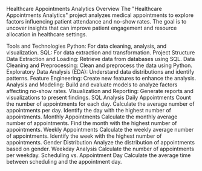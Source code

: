 Healthcare Appointments Analytics
Overview
The "Healthcare Appointments Analytics" project analyzes medical appointments to explore factors influencing patient attendance and no-show rates. The goal is to uncover insights that can improve patient engagement and resource allocation in healthcare settings.

Tools and Technologies
Python: For data cleaning, analysis, and visualization.
SQL: For data extraction and transformation.
Project Structure
Data Extraction and Loading: Retrieve data from databases using SQL.
Data Cleaning and Preprocessing: Clean and preprocess the data using Python.
Exploratory Data Analysis (EDA): Understand data distributions and identify patterns.
Feature Engineering: Create new features to enhance the analysis.
Analysis and Modeling: Build and evaluate models to analyze factors affecting no-show rates.
Visualization and Reporting: Generate reports and visualizations to present findings.
SQL Analysis
Daily Appointments
Count the number of appointments for each day.
Calculate the average number of appointments per day.
Identify the day with the highest number of appointments.
Monthly Appointments
Calculate the monthly average number of appointments.
Find the month with the highest number of appointments.
Weekly Appointments
Calculate the weekly average number of appointments.
Identify the week with the highest number of appointments.
Gender Distribution
Analyze the distribution of appointments based on gender.
Weekday Analysis
Calculate the number of appointments per weekday.
Scheduling vs. Appointment Day
Calculate the average time between scheduling and the appointment day.
